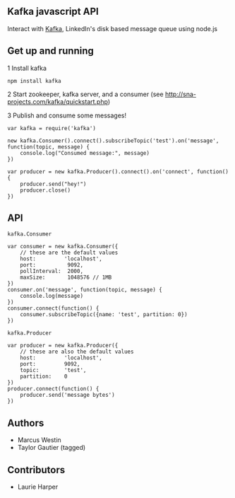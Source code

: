 Kafka javascript API
-----------------------
Interact with [Kafka](http://sna-projects.com/kafka/), LinkedIn's disk based message queue using node.js

Get up and running
------------------

 1 Install kafka

	npm install kafka

 2 Start zookeeper, kafka server, and a consumer (see http://sna-projects.com/kafka/quickstart.php)

 3 Publish and consume some messages!

	var kafka = require('kafka')
	
	new kafka.Consumer().connect().subscribeTopic('test').on('message', function(topic, message) {
		console.log("Consumed message:", message)
	})
	
	var producer = new kafka.Producer().connect().on('connect', function() {
		producer.send("hey!")
		producer.close()
	})

API
---

`kafka.Consumer`

	var consumer = new kafka.Consumer({
		// these are the default values
		host:         'localhost',
		port:          9092,
		pollInterval:  2000,
		maxSize:       1048576 // 1MB
	})
    consumer.on('message', function(topic, message) { 
        console.log(message)
    })
	consumer.connect(function() {
        consumer.subscribeTopic({name: 'test', partition: 0})
    })

`kafka.Producer`

	var producer = new kafka.Producer({
		// these are also the default values
		host:         'localhost',
		port:         9092,
		topic:        'test',
		partition:    0
	})
	producer.connect(function() {
		producer.send('message bytes')
	})

Authors
-------

- Marcus Westin
- Taylor Gautier (tagged)

Contributors
------------

- Laurie Harper
